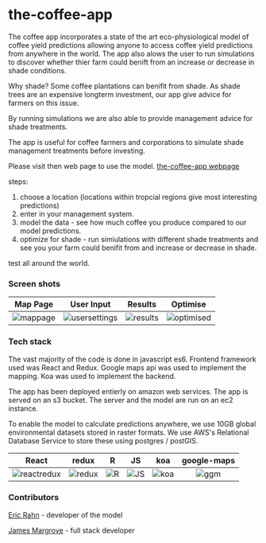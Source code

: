 # the-coffee-app

The coffee app incorporates a state of the art eco-physiological model of coffee yield predictions allowing anyone to access coffee yield predictions from anywhere in the world. The app also alows the user to run simulations to discover whether thier farm could benift from an increase or decrease in shade conditions. 

Why shade? Some coffee plantations can benifit from shade. As shade trees are an expensive longterm investment, our app give advice for farmers on this issue. 

By running simulations we are also able to provide management advice for shade treatments.

The app is useful for coffee farmers and corporations to simulate shade management treatments before investing.

Please visit then web page to use the model.
[the-coffee-app webpage](http://the.coffee.app.s3-website-eu-west-1.amazonaws.com/home)

steps:
  1. choose a location (locations within tropcial regions give most interesting predictions)
  2. enter in your management system.
  3. model the data - see how much coffee you produce compared to our model predictions.
  4. optimize for shade - run simiulations with different shade treatments and see you your farm could benifit from and increase or decrease in shade. 
  
  test all around the world.


### Screen shots
Map Page                                     |                                      User Input |                                      Results |                                      Optimise
:-------------------------------------------:|:-----------------------------------------------:|:-------------------------------------------:|:-----------------------------------------------:
![mappage](https://s3-eu-west-1.amazonaws.com/james.margrove/the-coffee-app/readMeImages/locationfinder+copy.png) | ![usersettings](https://s3-eu-west-1.amazonaws.com/james.margrove/the-coffee-app/readMeImages/userinput.png)| ![results](https://s3-eu-west-1.amazonaws.com/james.margrove/the-coffee-app/readMeImages/initialmodelresults.png) | ![optimised](https://s3-eu-west-1.amazonaws.com/james.margrove/the-coffee-app/readMeImages/optiRes.png) |

### Tech stack

The vast majority of the code is done in javascript es6. Frontend framework used was React and Redux. Google maps api was used to implement the mapping. Koa was used to implement the backend. 

The app has been deployed entierly on amazon web services. The app is served on an s3 bucket. The server and the model are run on an ec2 instance. 

To enable the model to calculate predictions anywhere, we use 10GB global environmental datasets stored in raster formats. We use AWS's Relational Database Service to store these using postgres / postGIS.  


React         |        redux |            R |           JS |          koa | google-maps
:------------:|:------------:|:------------:|:------------:|:------------:|:------------:
![reactredux](https://s3-eu-west-1.amazonaws.com/james.margrove/the-coffee-app/readMeImages/react.png) | ![redux](https://s3-eu-west-1.amazonaws.com/james.margrove/the-coffee-app/readMeImages/redux.jpeg) | ![R](https://s3-eu-west-1.amazonaws.com/james.margrove/the-coffee-app/readMeImages/R.jpeg) | ![JS](https://s3-eu-west-1.amazonaws.com/james.margrove/the-coffee-app/readMeImages/es6.jpeg) | ![koa](https://s3-eu-west-1.amazonaws.com/james.margrove/the-coffee-app/readMeImages/koa.png) | ![ggm](https://s3-eu-west-1.amazonaws.com/james.margrove/the-coffee-app/readMeImages/ggm.png)

### Contributors
[Eric Rahn]() - developer of the model

[James Margrove](https://www.linkedin.com/in/james-margrove-b3b81557/) - full stack developer
